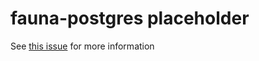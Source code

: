 # fauna-postgres placeholder

See [this issue](https://github.com/eigilsagafos/fauna-postgres/issues/1) for more information
